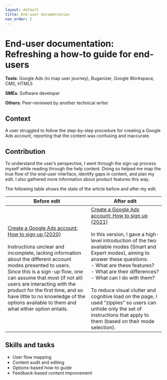 ```yaml
---
layout: default
title: End-user documentation
nav_order: 2
---
```


# End-user documentation: Refreshing a how-to guide for end-users

**Tools**: Google Ads (to map user journey), Buganizer, Google Workspace, CMS, HTML5

**SMEs**: Software developer

**Others**: Peer-reviewed by another technical writer

## Context

A user struggled to follow the step-by-step procedure for creating a Google Ads account, reporting that the content was confusing and inaccurate.

## Contribution

To understand the user’s perspective, I went through the sign-up process myself while reading through the help content. Doing so helped me map the true flow of the end-user interface, identify gaps in content, and plan my edit. I also gathered more information about product features this way.

The following table shows the state of the article before and after my edit.

|Before edit|After edit|
|-----------|----------|
|[Create a Google Ads account: How to sign up (2020)](https://web.archive.org/web/20201103231752/https://support.google.com/google-ads/answer/6366720?hl=en) <br><br> Instructions unclear and incomplete, lacking information about the different account modes presented to users. <br> Since this is a sign-up flow, one can assume that most (if not all) users are interacting with the product for the first time, and so have little to no knowledge of the options available to them and what either option entails.|[Create a Google Ads account: How to sign up (2021)](https://web.archive.org/web/20211227004102/https://support.google.com/google-ads/answer/6366720?hl=en#zippy=%2Csmart-mode%2Cexpert-mode) <br><br> In this version, I gave a high-level introduction of the two available modes (Smart and Expert modes), aiming to answer these questions: <br> - What are these features? <br> - What are their differences? <br> - What can I do with them? <br><br> To reduce visual clutter and cognitive load on the page, I used “zippies” so users can unhide only the set of instructions that apply to them (based on their mode selection).|

## Skills and tasks

- User flow mapping
- Content audit and editing
- Options-based how-to guide
- Feedback-based content improvement

